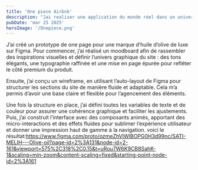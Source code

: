 ```yaml
---
title: 'One piece Airbnb'
description: "Jai realiser une application du monde réel dans un univers de fiction" 
pubDate: 'mar 25 2025'
heroImage: '/Onepiece.png'
---
```


J’ai créé un prototype de one page pour une marque d’huile d’olive de luxe sur Figma. Pour commencer, j’ai réalisé un moodboard afin de rassembler des inspirations visuelles et définir l’univers graphique du site : des tons élégants, une typographie raffinée et une mise en page épurée pour refléter le côté premium du produit.

Ensuite, j’ai conçu un wireframe, en utilisant l’auto-layout de Figma pour structurer les sections du site de manière fluide et adaptable. Cela m’a permis d’avoir une base claire et flexible pour l’agencement des éléments.

Une fois la structure en place, j’ai défini toutes les variables de texte et de couleur pour assurer une cohérence graphique et faciliter les ajustements. Puis, j’ai construit l’interface avec des composants animés, apportant des micro-interactions et des effets fluides pour sublimer l’expérience utilisateur et donner une impression haut de gamme à la navigation.
voici le résultat:https://www.figma.com/proto/ozmeZhVlWIBOPG0H3d99nc/SATI-MELIH---Olive-oil?page-id=2%3A131&node-id=2-161&viewport=575%2C318%2C0.15&t=uRou7W6K9CB8SahK-1&scaling=min-zoom&content-scaling=fixed&starting-point-node-id=2%3A161

